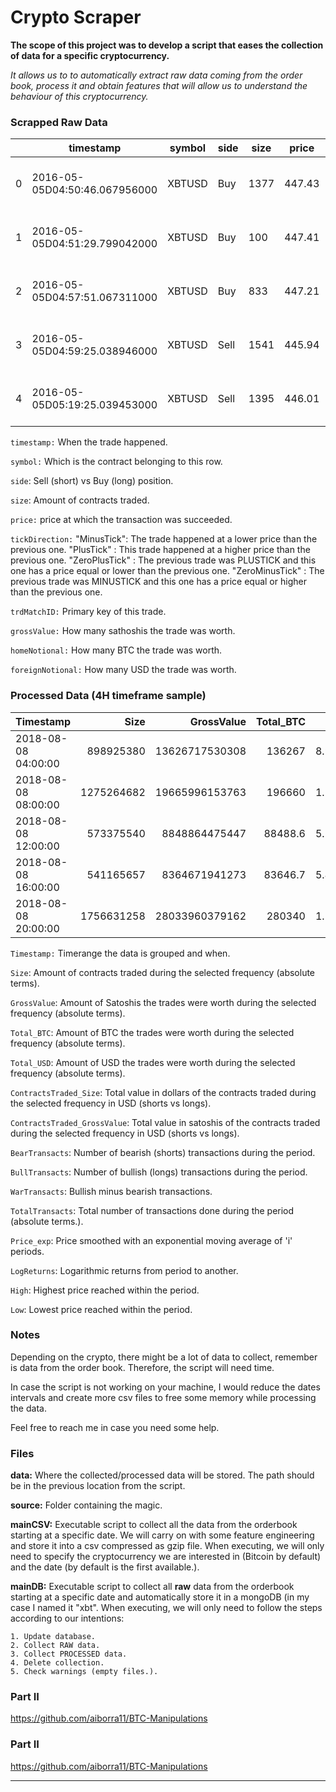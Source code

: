 # Crypto Scraper
**The scope of this project was to develop a script that eases the collection of data for a specific cryptocurrency.**

_It allows us to to automatically extract raw data coming from the order book, process it and obtain features that will allow us to understand the behaviour of this cryptocurrency._
 
### Scrapped Raw Data

|   | timestamp                     | symbol | side | size | price  | tickDirection | trdMatchID                           | grossValue | homeNotional       | foreignNotional |
|---|-------------------------------|--------|------|------|--------|---------------|--------------------------------------|------------|--------------------|-----------------|
| 0 | 2016-05-05D04:50:46.067956000 | XBTUSD | Buy  | 1377 | 447.43 | ZeroPlusTick  | 07b3bf2e-b40f-7c24-6c51-3bd110fec715 | 307758123  | 3.0775810000000003 | 1377.0          |
| 1 | 2016-05-05D04:51:29.799042000 | XBTUSD | Buy  | 100  | 447.41 | MinusTick     | b9a3094b-0aff-5745-179c-038b3c5758db | 22350900   | 0.223509           | 100.0           |
| 2 | 2016-05-05D04:57:51.067311000 | XBTUSD | Buy  | 833  | 447.21 | MinusTick     | 9243015e-bf0a-bb3b-3fa8-bae4a3d0fb91 | 186266297  | 1.862663           | 833.0           |
| 3 | 2016-05-05D04:59:25.038946000 | XBTUSD | Sell | 1541 | 445.94 | MinusTick     | 51b3b292-a973-0c57-108c-acc6c444a66d | 345561545  | 3.4556150000000003 | 1541.0          |
| 4 | 2016-05-05D05:19:25.039453000 | XBTUSD | Sell | 1395 | 446.01 | PlusTick      | b2800914-b327-4983-497d-3ef4b7277c57 | 312772950  | 3.12773            | 1395.0          |

`timestamp:` When the trade happened.

`symbol:` Which is the contract belonging to this row.

`side`: Sell (short) vs Buy (long) position.

`size`: Amount of contracts traded.

`price:`  price at which the transaction was succeeded.

`tickDirection:` "MinusTick":  The trade happened at a lower price than the previous one. "PlusTick" : This trade happened at a higher price than the previous one. "ZeroPlusTick" : The previous trade was PLUSTICK and this one has a price equal or lower than the previous one. "ZeroMinusTick" : The previous trade was MINUSTICK and this one has a price equal or higher than the previous one.

`trdMatchID:` Primary key of this trade.

`grossValue:` How many sathoshis the trade was worth.

`homeNotional:` How many BTC the trade was worth.

`foreignNotional:` How many USD the trade was worth.

### Processed Data (4H timeframe sample)
 
| Timestamp           |       Size |     GrossValue |   Total_BTC |   Total_USD |   ContractsTraded_Size |   ContractsTraded_GrossValue |   BearTransacts |   BullTransacts |   WarTransacts |   TotalTransacts |   Price_exp |   LogReturns |   High |    Low |
|:--------------------|-----------:|---------------:|------------:|------------:|-----------------------:|-----------------------------:|----------------:|----------------:|---------------:|-----------------:|------------:|-------------:|-------:|-------:|
| 2018-08-08 04:00:00 |  898925380 | 13626717530308 |    136267   | 8.98925e+08 |           -6.98192e+07 |                 -1.05337e+12 |           78499 |           75084 |          -3415 |           153583 |     6660.76 |   0          | 6712   | 6530   |
| 2018-08-08 08:00:00 | 1275264682 | 19665996153763 |    196660   | 1.27526e+09 |           -9.41728e+07 |                 -1.45769e+12 |          104325 |           89888 |         -14437 |           194213 |     6550.94 |  -0.0166241  | 6587.5 | 6375.5 |
| 2018-08-08 12:00:00 |  573375540 |  8848864475447 |     88488.6 | 5.73376e+08 |            2.97127e+07 |                  4.55558e+11 |           55602 |           67695 |          12093 |           123297 |     6501.53 |  -0.00757146 | 6533.5 | 6410   |
| 2018-08-08 16:00:00 |  541165657 |  8364671941273 |     83646.7 | 5.41166e+08 |           -9.5061e+06  |                 -1.479e+11   |           58820 |           57871 |           -949 |           116691 |     6487.62 |  -0.0021414  | 6514   | 6412   |
| 2018-08-08 20:00:00 | 1756631258 | 28033960379162 |    280340   | 1.75663e+09 |           -7.31778e+07 |                 -1.16484e+12 |          138093 |          119938 |         -18155 |           258031 |     6357.44 |  -0.0202705  | 6488   | 6100   |
 
 
`Timestamp:` Timerange the data is grouped and when.

`Size`: Amount of contracts traded during the selected frequency (absolute terms).

`GrossValue`: Amount of Satoshis the trades were worth during the selected frequency (absolute terms). 

`Total_BTC`: Amount of BTC the trades were worth during the selected frequency (absolute terms). 

`Total_USD`: Amount of USD the trades were worth during the selected frequency (absolute terms). 

`ContractsTraded_Size`: Total value in dollars of the contracts traded during the selected frequency in USD (shorts vs longs).

`ContractsTraded_GrossValue`: Total value in satoshis of the contracts traded during the selected frequency in USD (shorts vs longs).

`BearTransacts`: Number of bearish (shorts) transactions during the period.

`BullTransacts`: Number of bullish (longs) transactions during the period.

`WarTransacts`: Bullish minus bearish transactions.

`TotalTransacts`: Total number of transactions done during the period (absolute terms.).

`Price_exp`: Price smoothed with an exponential moving average of 'i' periods.

`LogReturns`: Logarithmic returns from period to another.

`High`: Highest price reached within the period. 

`Low`: Lowest price reached within the period. 


### Notes
Depending on the crypto, there might be a lot of data to collect, remember is data from the order book. Therefore, the script will need time. 

In case the script is not working on your machine, I would reduce the dates intervals and create more csv files to free some memory while processing the data. 

Feel free to reach me in case you need some help.

 
### Files

**data:** Where the collected/processed data will be stored. The path should be in the previous location from the script.

**source:** Folder containing the magic. 

**mainCSV:** Executable script to collect all the data from the orderbook starting at a specific date. We will carry on with some feature engineering and store it into a csv compressed as gzip file. When executing, we will only need to specify the cryptocurrency we are interested in (Bitcoin by default) and the date (by default is the first available.). 

**mainDB:** Executable script to collect all **raw** data from the orderbook starting at a specific date and automatically store it in a mongoDB (in my case I named it "xbt". When executing, we will only need to follow the steps according to our intentions: 
    
    1. Update database.
    2. Collect RAW data.
    3. Collect PROCESSED data.
    4. Delete collection.
    5. Check warnings (empty files.).


### Part II
https://github.com/aiborra11/BTC-Manipulations


### Part II

https://github.com/aiborra11/BTC-Manipulations

********
